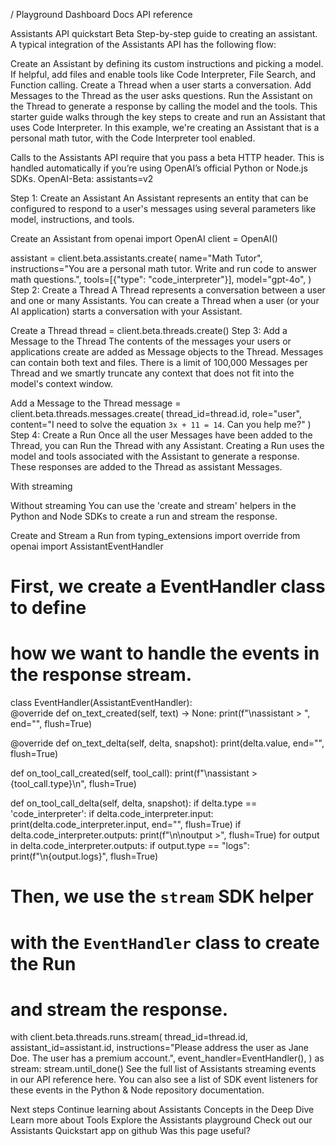 /
Playground
Dashboard
Docs
API reference

Assistants API quickstart
Beta
Step-by-step guide to creating an assistant.
A typical integration of the Assistants API has the following flow:

Create an Assistant by defining its custom instructions and picking a model. If helpful, add files and enable tools like Code Interpreter, File Search, and Function calling.
Create a Thread when a user starts a conversation.
Add Messages to the Thread as the user asks questions.
Run the Assistant on the Thread to generate a response by calling the model and the tools.
This starter guide walks through the key steps to create and run an Assistant that uses Code Interpreter. In this example, we're creating an Assistant that is a personal math tutor, with the Code Interpreter tool enabled.

Calls to the Assistants API require that you pass a beta HTTP header. This is handled automatically if you’re using OpenAI’s official Python or Node.js SDKs. OpenAI-Beta: assistants=v2

Step 1: Create an Assistant
An Assistant represents an entity that can be configured to respond to a user's messages using several parameters like model, instructions, and tools.

Create an Assistant
from openai import OpenAI
client = OpenAI()

assistant = client.beta.assistants.create(
  name="Math Tutor",
  instructions="You are a personal math tutor. Write and run code to answer math questions.",
  tools=[{"type": "code_interpreter"}],
  model="gpt-4o",
)
Step 2: Create a Thread
A Thread represents a conversation between a user and one or many Assistants. You can create a Thread when a user (or your AI application) starts a conversation with your Assistant.

Create a Thread
thread = client.beta.threads.create()
Step 3: Add a Message to the Thread
The contents of the messages your users or applications create are added as Message objects to the Thread. Messages can contain both text and files. There is a limit of 100,000 Messages per Thread and we smartly truncate any context that does not fit into the model's context window.

Add a Message to the Thread
message = client.beta.threads.messages.create(
  thread_id=thread.id,
  role="user",
  content="I need to solve the equation `3x + 11 = 14`. Can you help me?"
)
Step 4: Create a Run
Once all the user Messages have been added to the Thread, you can Run the Thread with any Assistant. Creating a Run uses the model and tools associated with the Assistant to generate a response. These responses are added to the Thread as assistant Messages.


With streaming

Without streaming
You can use the 'create and stream' helpers in the Python and Node SDKs to create a run and stream the response.

Create and Stream a Run
from typing_extensions import override
from openai import AssistantEventHandler
 
# First, we create a EventHandler class to define
# how we want to handle the events in the response stream.
 
class EventHandler(AssistantEventHandler):    
  @override
  def on_text_created(self, text) -> None:
    print(f"\nassistant > ", end="", flush=True)
      
  @override
  def on_text_delta(self, delta, snapshot):
    print(delta.value, end="", flush=True)
      
  def on_tool_call_created(self, tool_call):
    print(f"\nassistant > {tool_call.type}\n", flush=True)
  
  def on_tool_call_delta(self, delta, snapshot):
    if delta.type == 'code_interpreter':
      if delta.code_interpreter.input:
        print(delta.code_interpreter.input, end="", flush=True)
      if delta.code_interpreter.outputs:
        print(f"\n\noutput >", flush=True)
        for output in delta.code_interpreter.outputs:
          if output.type == "logs":
            print(f"\n{output.logs}", flush=True)
 
# Then, we use the `stream` SDK helper 
# with the `EventHandler` class to create the Run 
# and stream the response.
 
with client.beta.threads.runs.stream(
  thread_id=thread.id,
  assistant_id=assistant.id,
  instructions="Please address the user as Jane Doe. The user has a premium account.",
  event_handler=EventHandler(),
) as stream:
  stream.until_done()
See the full list of Assistants streaming events in our API reference here. You can also see a list of SDK event listeners for these events in the Python & Node repository documentation.

Next steps
Continue learning about Assistants Concepts in the Deep Dive
Learn more about Tools
Explore the Assistants playground
Check out our Assistants Quickstart app on github
Was this page useful?
